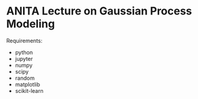 # ANITA Lecture on Gaussian Process Modeling

Requirements:
* python
* jupyter
* numpy
* scipy
* random
* matplotlib
* scikit-learn

